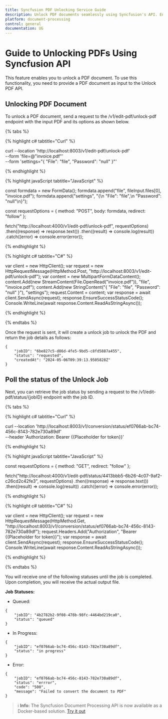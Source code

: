 ```yaml
---
title: Syncfusion PDF Unlocking Service Guide
description: Unlock PDF documents seamlessly using Syncfusion's API. Ensure document integrity and security by unlocking.
platform: document-processing
control: general
documentation: UG
---
```

# Guide to Unlocking PDFs Using Syncfusion API

This feature enables you to unlock a PDF document. To use this functionality, you need to provide a PDF document as input to the Unlock PDF API.

## Unlocking PDF Document

To unlock a PDF document, send a request to the /v1/edit-pdf/unlock-pdf endpoint with the input PDF and its options as shown below.

{% tabs %}

{% highlight c# tabtitle="Curl" %}

curl --location 'http://localhost:8003/v1/edit-pdf/unlock-pdf' \
--form 'file=@"invoice.pdf"' \
--form 'settings="{
  \"File\": \"file\",
  \"Password\": \"null\"
}"'

{% endhighlight %}

{% highlight javaScript tabtitle="JavaScript" %}

const formdata = new FormData();
formdata.append("file", fileInput.files[0], "invoice.pdf");
formdata.append("settings", "{\n  \"File\": \"file\",\n    \"Password\": \"null\"\n}");

const requestOptions = {
  method: "POST",
  body: formdata,
  redirect: "follow"
};

fetch("http://localhost:4000/v1/edit-pdf/unlock-pdf", requestOptions)
  .then((response) => response.text())
  .then((result) => console.log(result))
  .catch((error) => console.error(error));

{% endhighlight %} 

{% highlight c# tabtitle="C#" %}

var client = new HttpClient();
var request = new HttpRequestMessage(HttpMethod.Post, "http://localhost:8003/v1/edit-pdf/unlock-pdf");
var content = new MultipartFormDataContent();
content.Add(new StreamContent(File.OpenRead("invoice.pdf")), "file", "invoice.pdf");
content.Add(new StringContent("{
  \"File\": \"file\",
  \"Password\": \"null\"
}"), "settings");
request.Content = content;
var response = await client.SendAsync(request);
response.EnsureSuccessStatusCode();
Console.WriteLine(await response.Content.ReadAsStringAsync());

{% endhighlight %} 

{% endtabs %}

Once the request is sent, it will create a unlock job to unlock the PDF and return the job details as follows:

```
{
    "jobID": "6be827c5-d86d-4fe5-9bd5-c8fd5887a455",
    "status": "requested",
    "createdAt": "2024-05-06T09:39:13.9505828Z"
}
```

## Poll the status of the Unlock Job

Next, you can retrieve the job status by sending a request to the /v1/edit-pdf/status/{jobID} endpoint with the job ID.

{% tabs %}

{% highlight c# tabtitle="Curl" %}

curl --location 'http://localhost:8003/v1/conversion/status/ef0766ab-bc74-456c-8143-782e730a89df' \
--header 'Authorization: Bearer {{Placeholder for token}}'

{% endhighlight %}

{% highlight javaScript tabtitle="JavaScript" %}

const requestOptions = {
  method: "GET",
  redirect: "follow"
};

fetch("http://localhost:4000/v1/edit-pdf/status/4413bbb5-6b26-4c07-9af2-c26cd2c42fe3", requestOptions)
  .then((response) => response.text())
  .then((result) => console.log(result))
  .catch((error) => console.error(error));

{% endhighlight %} 

{% highlight c# tabtitle="C#" %}

var client = new HttpClient();
var request = new HttpRequestMessage(HttpMethod.Get, "http://localhost:8003/v1/conversion/status/ef0766ab-bc74-456c-8143-782e730a89df");
request.Headers.Add("Authorization", "Bearer {{Placeholder for token}}");
var response = await client.SendAsync(request);
response.EnsureSuccessStatusCode();
Console.WriteLine(await response.Content.ReadAsStringAsync());

{% endhighlight %} 

{% endtabs %}

You will receive one of the following statuses until the job is completed. Upon completion, you will receive the actual output file.

**Job Statuses:**

- Queued:

```
{
    "jobID": "4b2782b2-9f08-478b-98fc-4464bd219ca0",
    "status": "queued"
}
```
- In Progress:

```
{
    "jobID": "ef0766ab-bc74-456c-8143-782e730a89df",
    "status": "in progress"
}
```
- Error:

```
{
    "jobID": "ef0766ab-bc74-456c-8143-782e730a89df",
    "status": "errror",
    "code": "500",
    "message": "Failed to convert the document to PDF"        
}
```

><span>ℹ️ **Info:**</span> The Syncfusion Document Processing API is now available as a Docker-based solution. [Try it out](https://hub.docker.com/r/syncfusion/document-processing-apis)